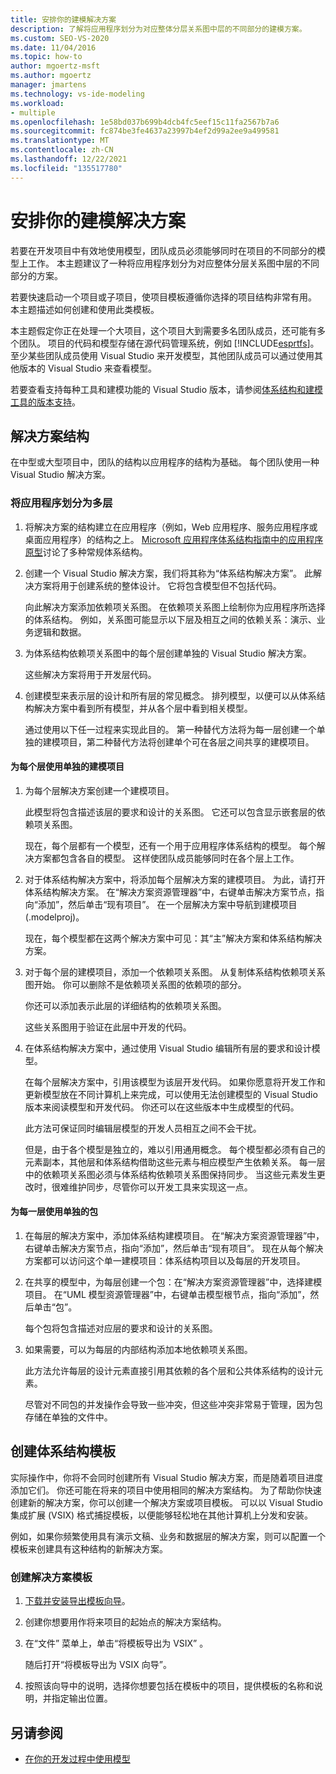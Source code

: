 ```yaml
---
title: 安排你的建模解决方案
description: 了解将应用程序划分为对应整体分层关系图中层的不同部分的建模方案。
ms.custom: SEO-VS-2020
ms.date: 11/04/2016
ms.topic: how-to
author: mgoertz-msft
ms.author: mgoertz
manager: jmartens
ms.technology: vs-ide-modeling
ms.workload:
- multiple
ms.openlocfilehash: 1e58bd037b699b4dcb4fc5eef15c11fa2567b7a6
ms.sourcegitcommit: fc874be3fe4637a23997b4ef2d99a2ee9a499581
ms.translationtype: MT
ms.contentlocale: zh-CN
ms.lasthandoff: 12/22/2021
ms.locfileid: "135517780"
---
```

# <a name="structure-your-modeling-solution"></a>安排你的建模解决方案

若要在开发项目中有效地使用模型，团队成员必须能够同时在项目的不同部分的模型上工作。 本主题建议了一种将应用程序划分为对应整体分层关系图中层的不同部分的方案。

若要快速启动一个项目或子项目，使项目模板遵循你选择的项目结构非常有用。 本主题描述如何创建和使用此类模板。

本主题假定你正在处理一个大项目，这个项目大到需要多名团队成员，还可能有多个团队。 项目的代码和模型存储在源代码管理系统，例如 [!INCLUDE[esprtfs](../code-quality/includes/esprtfs_md.md)]。 至少某些团队成员使用 Visual Studio 来开发模型，其他团队成员可以通过使用其他版本的 Visual Studio 来查看模型。

若要查看支持每种工具和建模功能的 Visual Studio 版本，请参阅[体系结构和建模工具的版本支持](../modeling/analyze-and-model-your-architecture.md#VersionSupport)。

## <a name="solution-structure"></a>解决方案结构

在中型或大型项目中，团队的结构以应用程序的结构为基础。 每个团队使用一种 Visual Studio 解决方案。

### <a name="to-divide-an-application-into-layers"></a>将应用程序划分为多层

1. 将解决方案的结构建立在应用程序（例如，Web 应用程序、服务应用程序或桌面应用程序）的结构之上。 [Microsoft 应用程序体系结构指南中的应用程序原型](/previous-versions/msp-n-p/ee658107(v=pandp.10))讨论了多种常规体系结构。

2. 创建一个 Visual Studio 解决方案，我们将其称为“体系结构解决方案”。 此解决方案将用于创建系统的整体设计。 它将包含模型但不包括代码。

   向此解决方案添加依赖项关系图。 在依赖项关系图上绘制你为应用程序所选择的体系结构。 例如，关系图可能显示以下层及相互之间的依赖关系：演示、业务逻辑和数据。

4. 为体系结构依赖项关系图中的每个层创建单独的 Visual Studio 解决方案。

   这些解决方案将用于开发层代码。

5. 创建模型来表示层的设计和所有层的常见概念。 排列模型，以便可以从体系结构解决方案中看到所有模型，并从各个层中看到相关模型。

   通过使用以下任一过程来实现此目的。 第一种替代方法将为每一层创建一个单独的建模项目，第二种替代方法将创建单个可在各层之间共享的建模项目。

#### <a name="use-a-separate-modeling-project-for-each-layer"></a>为每个层使用单独的建模项目

1. 为每个层解决方案创建一个建模项目。

   此模型将包含描述该层的要求和设计的关系图。 它还可以包含显示嵌套层的依赖项关系图。

   现在，每个层都有一个模型，还有一个用于应用程序体系结构的模型。 每个解决方案都包含各自的模型。 这样使团队成员能够同时在各个层上工作。

2. 对于体系结构解决方案中，将添加每个层解决方案的建模项目。 为此，请打开体系结构解决方案。 在“解决方案资源管理器”中，右键单击解决方案节点，指向“添加”，然后单击“现有项目”。 在一个层解决方案中导航到建模项目 (.modelproj)。

   现在，每个模型都在这两个解决方案中可见：其“主”解决方案和体系结构解决方案。

3. 对于每个层的建模项目，添加一个依赖项关系图。 从复制体系结构依赖项关系图开始。 你可以删除不是依赖项关系图的依赖项的部分。

   你还可以添加表示此层的详细结构的依赖项关系图。

   这些关系图用于验证在此层中开发的代码。

4. 在体系结构解决方案中，通过使用 Visual Studio 编辑所有层的要求和设计模型。

   在每个层解决方案中，引用该模型为该层开发代码。 如果你愿意将开发工作和更新模型放在不同计算机上来完成，可以使用无法创建模型的 Visual Studio 版本来阅读模型和开发代码。 你还可以在这些版本中生成模型的代码。

   此方法可保证同时编辑层模型的开发人员相互之间不会干扰。

   但是，由于各个模型是独立的，难以引用通用概念。 每个模型都必须有自己的元素副本，其他层和体系结构借助这些元素与相应模型产生依赖关系。 每一层中的依赖项关系图必须与体系结构依赖项关系图保持同步。 当这些元素发生更改时，很难维护同步，尽管你可以开发工具来实现这一点。

#### <a name="use-a-separate-package-for-each-layer"></a>为每一层使用单独的包

1. 在每层的解决方案中，添加体系结构建模项目。 在“解决方案资源管理器”中，右键单击解决方案节点，指向“添加”，然后单击“现有项目”。 现在从每个解决方案都可以访问这个单一建模项目：体系结构项目以及每层的开发项目。

2. 在共享的模型中，为每层创建一个包：在“解决方案资源管理器”中，选择建模项目。 在“UML 模型资源管理器”中，右键单击模型根节点，指向“添加”，然后单击“包”。

   每个包将包含描述对应层的要求和设计的关系图。

3. 如果需要，可以为每层的内部结构添加本地依赖项关系图。

   此方法允许每层的设计元素直接引用其依赖的各个层和公共体系结构的设计元素。

   尽管对不同包的并发操作会导致一些冲突，但这些冲突非常易于管理，因为包存储在单独的文件中。

## <a name="create-architecture-templates"></a>创建体系结构模板

实际操作中，你将不会同时创建所有 Visual Studio 解决方案，而是随着项目进度添加它们。 你还可能在将来的项目中使用相同的解决方案结构。 为了帮助你快速创建新的解决方案，你可以创建一个解决方案或项目模板。 可以以 Visual Studio 集成扩展 (VSIX) 格式捕捉模板，以便能够轻松地在其他计算机上分发和安装。

例如，如果你频繁使用具有演示文稿、业务和数据层的解决方案，则可以配置一个模板来创建具有这种结构的新解决方案。

### <a name="to-create-a-solution-template"></a>创建解决方案模板

1. [下载并安装导出模板向导](https://marketplace.visualstudio.com/items?itemName=VisualStudioProductTeam.ExportTemplateWizard)。

2. 创建你想要用作将来项目的起始点的解决方案结构。

3. 在“文件”  菜单上，单击“将模板导出为 VSIX” 。

   随后打开“将模板导出为 VSIX 向导”。

4. 按照该向导中的说明，选择你想要包括在模板中的项目，提供模板的名称和说明，并指定输出位置。

## <a name="see-also"></a>另请参阅

- [在你的开发过程中使用模型](../modeling/use-models-in-your-development-process.md)
